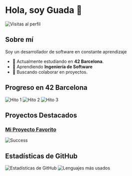 
# Hola, soy Guada 👋

![Visitas al perfil](https://komarev.com/ghpvc/?username=tu-usuario&color=brightgreen)

## Sobre mí

Soy un desarrollador de software en constante aprendizaje

- 🔭 Actualmente estudiando en **42 Barcelona**.
- 🌱 Aprendiendo **Ingeniería de Software**
- 👯 Buscando colaborar en proyectos.

## Progreso en 42 Barcelona

![Hito 1](https://img.shields.io/badge/Hito%201-Complete-brightgreen)
![Hito 2](https://img.shields.io/badge/Hito%202-In%20Progress-yellow)
![Hito 3](https://img.shields.io/badge/Hito%203-Pending-red)

## Proyectos Destacados

### [Mi Proyecto Favorito](https://github.com/guadix00/get_next_line_bonus)
![Success](https://img.shields.io/badge/Success-%E2%9C%94%20Everything%20is%20fine-brightgreen)

## Estadísticas de GitHub

![Estadísticas de GitHub](https://github-readme-stats.vercel.app/api?username=guadix00&show_icons=true&theme=radical)
![Lenguajes más usados](https://github-readme-stats.vercel.app/api/top-langs/?username=guadix00&layout=compact&theme=radical)

